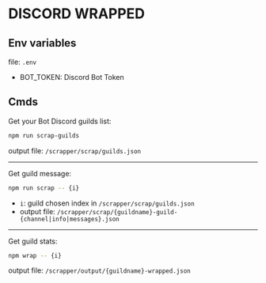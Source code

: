 # DISCORD WRAPPED

## Env variables

file: `.env`
- BOT_TOKEN: Discord Bot Token


## Cmds

Get your Bot Discord guilds list:
```sh
npm run scrap-guilds
```
output file: `/scrapper/scrap/guilds.json`

---

Get guild message:
```sh
npm run scrap -- {i}
```
- `i`: guild chosen index in `/scrapper/scrap/guilds.json`
- output file: `/scrapper/scrap/{guildname}-guild-{channel|info|messages}.json`

---

Get guild stats:
```sh
npm wrap -- {i}
```
output file: `/scrapper/output/{guildname}-wrapped.json`
